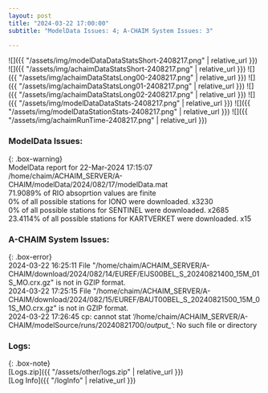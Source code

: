 ```yaml
---
layout: post
title: "2024-03-22 17:00:00"
subtitle: "ModelData Issues: 4; A-CHAIM System Issues: 3"

---
```


![]({{ "/assets/img/modelDataDataStatsShort-2408217.png" | relative_url }})
![]({{ "/assets/img/achaimDataStatsShort-2408217.png" | relative_url }})
![]({{ "/assets/img/achaimDataStatsLong00-2408217.png" | relative_url }})
![]({{ "/assets/img/achaimDataStatsLong01-2408217.png" | relative_url }})
![]({{ "/assets/img/achaimDataStatsLong02-2408217.png" | relative_url }})
![]({{ "/assets/img/modelDataDataStats-2408217.png" | relative_url }})
![]({{ "/assets/img/modelDataStationStats-2408217.png" | relative_url }})
![]({{ "/assets/img/achaimRunTime-2408217.png" | relative_url }})


### ModelData Issues:  
  
{: .box-warning}  
 ModelData report for 22-Mar-2024 17:15:07   
 /home/chaim/ACHAIM_SERVER/A-CHAIM/modelData/2024/082/17/modelData.mat   
 71.9089% of RIO absoprtion values are finite   
 0% of all possible stations for IONO were downloaded. x3230   
 0% of all possible stations for SENTINEL were downloaded. x2685   
 23.4114% of all possible stations for KARTVERKET were downloaded. x15   
  
### A-CHAIM System Issues:  
  
{: .box-error}  
2024-03-22 16:25:11 File "/home/chaim/ACHAIM_SERVER/A-CHAIM/download/2024/082/14/EUREF/EIJS00BEL_S_20240821400_15M_01S_MO.crx.gz" is not in GZIP format.  
2024-03-22 17:25:15 File "/home/chaim/ACHAIM_SERVER/A-CHAIM/download/2024/082/15/EUREF/BAUT00BEL_S_20240821500_15M_01S_MO.crx.gz" is not in GZIP format.  
2024-03-22 17:26:45 cp: cannot stat ‘/home/chaim/ACHAIM_SERVER/A-CHAIM/modelSource/runs/20240821700/*output_*’: No such file or directory  

### Logs:  
  
{: .box-note}  
[Logs.zip]({{ "/assets/other/logs.zip" | relative_url }})  
[Log Info]({{ "/logInfo" | relative_url }})  
